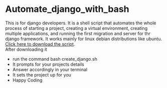 # Automate_django_with_bash
This is for django developers.
It is a shell script that automates the whole process of starting a project, creating a virtual environment, creating multiple applications, and running the first migration and server for thr django framework.
It works mainly for linux debian distributions like ubuntu.
<br>
[Click here to download the script](https://github.com/Rezking/Automate_django_with_bash/blob/1add5a0e386c52e7b4f2db8c0117007eb90e4c36/create_django.sh).<br>
After downloading it
- run the command bash create_django.sh
- It prompts for your projects details
- Answer accordingly in your terminal
- It sets the project up for you
- Happy Coding
